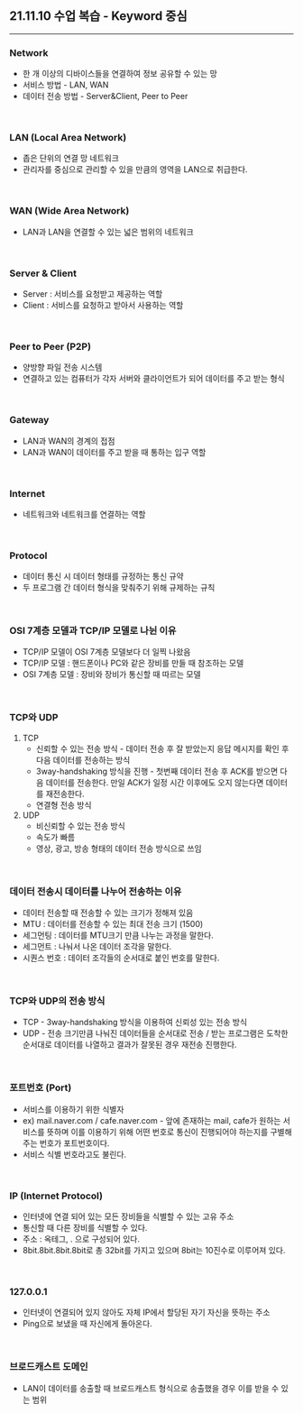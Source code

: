 ## 21.11.10 수업 복습 - Keyword 중심
---

### Network
+ 한 개 이상의 디바이스들을 연결하여 정보 공유할 수 있는 망
+ 서비스 방법 - LAN, WAN
+ 데이터 전송 방법 - Server&Client, Peer to Peer

<br>

### LAN (Local Area Network)
+ 좁은 단위의 연결 망 네트워크
+ 관리자를 중심으로 관리할 수 있을 만큼의 영역을 LAN으로 취급한다.

<br>

### WAN (Wide Area Network)
+ LAN과 LAN을 연결할 수 있는 넓은 범위의 네트워크

<br>

### Server & Client
+ Server : 서비스를 요청받고 제공하는 역할
+ Client : 서비스를 요청하고 받아서 사용하는 역할

<br>

### Peer to Peer (P2P)
+ 양방향 파일 전송 시스템
+ 연결하고 있는 컴퓨터가 각자 서버와 클라이언트가 되어 데이터를 주고 받는 형식

<br>

### Gateway
+ LAN과 WAN의 경계의 접점
+ LAN과 WAN이 데이터를 주고 받을 때 통하는 입구 역할

<br>

### Internet
+ 네트워크와 네트워크를 연결하는 역할

<br>

### Protocol
+ 데이터 통신 시 데이터 형태를 규정하는 통신 규약
+ 두 프로그램 간 데이터 형식을 맞춰주기 위해 규제하는 규칙


<br>

### OSI 7계층 모델과 TCP/IP 모델로 나뉜 이유
+ TCP/IP 모델이 OSI 7계층 모델보다 더 일찍 나왔음
+ TCP/IP 모델 : 핸드폰이나 PC와 같은 장비를 만들 때 참조하는 모델
+ OSI 7계층 모델 : 장비와 장비가 통신할 때 따르는 모델

<br>

### TCP와 UDP
1. TCP
   + 신뢰할 수 있는 전송 방식 - 데이터 전송 후 잘 받았는지 응답 메시지를 확인 후 다음 데이터를 전송하는 방식
   + 3way-handshaking 방식을 진행 - 첫번째 데이터 전송 후 ACK를 받으면 다음 데이터를 전송한다. 만일 ACK가 일정 시간 이후에도 오지 않는다면 데이터를 재전송한다.
   + 연결형 전송 방식
2. UDP
   + 비신뢰할 수 있는 전송 방식
   + 속도가 빠름
   + 영상, 광고, 방송 형태의 데이터 전송 방식으로 쓰임

<br>

### 데이터 전송시 데이터를 나누어 전송하는 이유
+ 데이터 전송할 때 전송할 수 있는 크기가 정해져 있음
+ MTU : 데이터를 전송할 수 있는 최대 전송 크기 (1500)
+ 세그먼팅 : 데이터를 MTU크기 만큼 나누는 과정을 말한다.
+ 세그먼트 : 나눠서 나온 데이터 조각을 말한다.
+ 시퀀스 번호 : 데이터 조각들의 순서대로 붙인 번호를 말한다.

<br>

### TCP와 UDP의 전송 방식
+ TCP - 3way-handshaking 방식을 이용하여 신뢰성 있는 전송 방식
+ UDP - 전송 크기만큼 나눠진 데이터들을 순서대로 전송 / 받는 프로그램은 도착한 순서대로 데이터를 나열하고 결과가 잘못된 경우 재전송 진행한다.

<br>

### 포트번호 (Port)
+ 서비스를 이용하기 위한 식별자
+ ex) mail.naver.com / cafe.naver.com - 앞에 존재하는 mail, cafe가 원하는 서비스를 뜻하며 이를 이용하기 위해 어떤 번호로 통신이 진행되어야 하는지를 구별해주는 번호가 포트번호이다.
+ 서비스 식별 번호라고도 불린다.

<br>

### IP (Internet Protocol)
+ 인터넷에 연결 되어 있는 모든 장비들을 식별할 수 있는 고유 주소
+ 통신할 때 다른 장비를 식별할 수 있다.
+ 주소 : 옥테그, . 으로 구성되어 있다.
+ 8bit.8bit.8bit.8bit로 총 32bit를 가지고 있으며 8bit는 10진수로 이루어져 있다.

<br>

### 127.0.0.1
+ 인터넷이 연결되어 있지 않아도 자체 IP에서 할당된 자기 자신을 뜻하는 주소
+ Ping으로 보냈을 때 자신에게 돌아온다.

<br>

### 브로드캐스트 도메인
+ LAN이 데이터를 송출할 때 브로드캐스트 형식으로 송출했을 경우 이를 받을 수 있는 범위